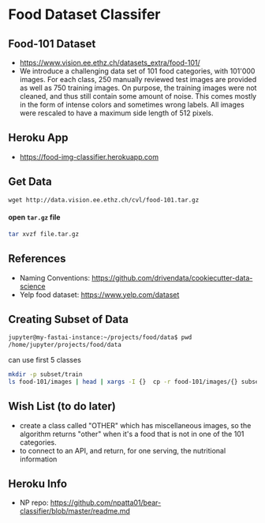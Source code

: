 # Food Dataset Classifer


## Food-101 Dataset
- https://www.vision.ee.ethz.ch/datasets_extra/food-101/
- We introduce a challenging data set of 101 food categories, with 101'000 images. For each class, 250 manually reviewed test images are provided as well as 750 training images. On purpose, the training images were not cleaned, and thus still contain some amount of noise. This comes mostly in the form of intense colors and sometimes wrong labels. All images were rescaled to have a maximum side length of 512 pixels.

## Heroku App
- https://food-img-classifier.herokuapp.com

## Get Data
`wget http://data.vision.ee.ethz.ch/cvl/food-101.tar.gz`

#### open `tar.gz` file

```bash
tar xvzf file.tar.gz
```

## References
- Naming Conventions:  https://github.com/drivendata/cookiecutter-data-science
- Yelp food dataset:  https://www.yelp.com/dataset

## Creating Subset of Data
```bash
jupyter@my-fastai-instance:~/projects/food/data$ pwd
/home/jupyter/projects/food/data
```

can use first 5 classes

```bash
mkdir -p subset/train
ls food-101/images | head | xargs -I {}  cp -r food-101/images/{} subset/train
```

## Wish List (to do later)
- create a class called "OTHER" which has miscellaneous images, so the algorithm returns "other" when it's a food that is not in one of the 101 categories.
- to connect to an API, and return, for one serving, the nutritional information


## Heroku Info
- NP repo:  https://github.com/npatta01/bear-classifier/blob/master/readme.md

